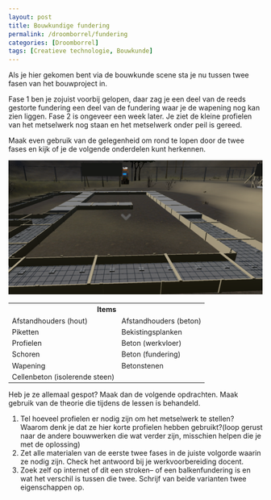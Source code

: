```yaml
---
layout: post
title: Bouwkundige fundering
permalink: /droomborrel/fundering
categories: [Droomborrel]
tags: [Creatieve technologie, Bouwkunde]
---
```


Als je hier gekomen bent via de bouwkunde scene sta je nu tussen twee fasen van het bouwproject in.

Fase 1 ben je zojuist voorbij gelopen, daar zag je een deel van de reeds gestorte fundering een deel van de fundering waar je de wapening nog kan zien liggen.
Fase 2 is ongeveer een week later. Je ziet de kleine profielen van het metselwerk nog staan en het metselwerk onder peil is gereed.

Maak even gebruik van de gelegenheid om rond te lopen door de twee fases en kijk of je de volgende onderdelen kunt herkennen.

<a href="">
<img src="/assets/post/Bouwkundigefundering/fundering1.png">
</a>

<table style="width:100%">
    <tr>
        <th colspan="2">Items</th> 
    </tr>
    <tr>
        <td>Afstandhouders (hout)</td>
        <td>Afstandhouders (beton)</td>
    </tr>
    <tr>
        <td>Piketten</td>
        <td>Bekistingsplanken</td>
    </tr>
    <tr>
        <td>Profielen</td>
        <td>Beton (werkvloer)</td>
    </tr>
    <tr>
        <td>Schoren</td>
        <td>Beton (fundering)</td>
    </tr>    
    <tr>
        <td>Wapening</td>
        <td>Betonstenen</td>
    </tr>
    <tr>
        <td>Cellenbeton (isolerende steen)</td>
        <td></td>
    </tr>
</table>



Heb je ze allemaal gespot? Maak dan de volgende opdrachten. Maak gebruik van de theorie die tijdens de lessen is behandeld.

1) Tel hoeveel profielen er nodig zijn om het metselwerk te stellen? Waarom denk je dat ze hier korte profielen hebben gebruikt?(loop gerust naar de andere bouwwerken die wat verder zijn, misschien helpen die je met de oplossing)<br>
2) Zet alle materialen van de eerste twee fases in de juiste volgorde waarin ze nodig zijn. Check het antwoord bij je werkvoorbereiding docent.<br>
3) Zoek zelf op internet of dit een stroken– of een balkenfundering is en wat het verschil is tussen die twee. Schrijf van beide varianten twee eigenschappen op.
